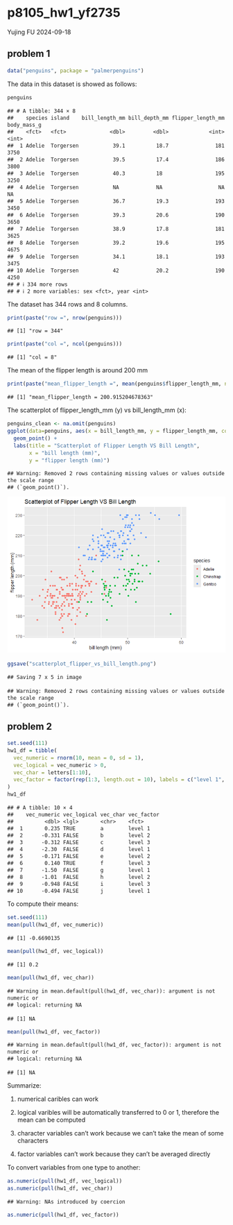 p8105_hw1_yf2735
================
Yujing FU
2024-09-18

## problem 1

``` r
data("penguins", package = "palmerpenguins")
```

The data in this dataset is showed as follows:

``` r
penguins
```

    ## # A tibble: 344 × 8
    ##    species island    bill_length_mm bill_depth_mm flipper_length_mm body_mass_g
    ##    <fct>   <fct>              <dbl>         <dbl>             <int>       <int>
    ##  1 Adelie  Torgersen           39.1          18.7               181        3750
    ##  2 Adelie  Torgersen           39.5          17.4               186        3800
    ##  3 Adelie  Torgersen           40.3          18                 195        3250
    ##  4 Adelie  Torgersen           NA            NA                  NA          NA
    ##  5 Adelie  Torgersen           36.7          19.3               193        3450
    ##  6 Adelie  Torgersen           39.3          20.6               190        3650
    ##  7 Adelie  Torgersen           38.9          17.8               181        3625
    ##  8 Adelie  Torgersen           39.2          19.6               195        4675
    ##  9 Adelie  Torgersen           34.1          18.1               193        3475
    ## 10 Adelie  Torgersen           42            20.2               190        4250
    ## # ℹ 334 more rows
    ## # ℹ 2 more variables: sex <fct>, year <int>

The dataset has 344 rows and 8 columns.

``` r
print(paste("row =", nrow(penguins)))
```

    ## [1] "row = 344"

``` r
print(paste("col =", ncol(penguins)))
```

    ## [1] "col = 8"

The mean of the flipper length is around 200 mm

``` r
print(paste("mean_flipper_length =", mean(penguins$flipper_length_mm, na.rm = TRUE)))
```

    ## [1] "mean_flipper_length = 200.915204678363"

The scatterplot of flipper_length_mm (y) vs bill_length_mm (x):

``` r
penguins_clean <- na.omit(penguins)
ggplot(data=penguins, aes(x = bill_length_mm, y = flipper_length_mm, color = species)) +
  geom_point() +
  labs(title = "Scatterplot of Flipper Length VS Bill Length",
       x = "bill length (mm)",
       y = "flipper length (mm)")
```

    ## Warning: Removed 2 rows containing missing values or values outside the scale range
    ## (`geom_point()`).

![](p8105_hw1_yf2735_files/figure-gfm/unnamed-chunk-5-1.png)<!-- -->

``` r
ggsave("scatterplot_flipper_vs_bill_length.png")
```

    ## Saving 7 x 5 in image

    ## Warning: Removed 2 rows containing missing values or values outside the scale range
    ## (`geom_point()`).

## problem 2

``` r
set.seed(111)
hw1_df = tibble(
  vec_numeric = rnorm(10, mean = 0, sd = 1),
  vec_logical = vec_numeric > 0,
  vec_char = letters[1:10],  
  vec_factor = factor(rep(1:3, length.out = 10), labels = c("level 1", "level 2", "level 3"))
)
hw1_df
```

    ## # A tibble: 10 × 4
    ##    vec_numeric vec_logical vec_char vec_factor
    ##          <dbl> <lgl>       <chr>    <fct>     
    ##  1       0.235 TRUE        a        level 1   
    ##  2      -0.331 FALSE       b        level 2   
    ##  3      -0.312 FALSE       c        level 3   
    ##  4      -2.30  FALSE       d        level 1   
    ##  5      -0.171 FALSE       e        level 2   
    ##  6       0.140 TRUE        f        level 3   
    ##  7      -1.50  FALSE       g        level 1   
    ##  8      -1.01  FALSE       h        level 2   
    ##  9      -0.948 FALSE       i        level 3   
    ## 10      -0.494 FALSE       j        level 1

To compute their means:

``` r
set.seed(111)
mean(pull(hw1_df, vec_numeric))  
```

    ## [1] -0.6690135

``` r
mean(pull(hw1_df, vec_logical))  
```

    ## [1] 0.2

``` r
mean(pull(hw1_df, vec_char))
```

    ## Warning in mean.default(pull(hw1_df, vec_char)): argument is not numeric or
    ## logical: returning NA

    ## [1] NA

``` r
mean(pull(hw1_df, vec_factor))   
```

    ## Warning in mean.default(pull(hw1_df, vec_factor)): argument is not numeric or
    ## logical: returning NA

    ## [1] NA

Summarize:

1)  numerical caribles can work

2)  logical varibles will be automatically transferred to 0 or 1,
    therefore the mean can be computed

3)  character variables can’t work because we can’t take the mean of
    some characters

4)  factor variables can’t work because they can’t be averaged directly

To convert variables from one type to another:

``` r
as.numeric(pull(hw1_df, vec_logical))
as.numeric(pull(hw1_df, vec_char))
```

    ## Warning: NAs introduced by coercion

``` r
as.numeric(pull(hw1_df, vec_factor))
```
